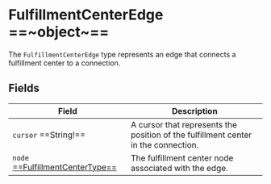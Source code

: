 # FulfillmentCenterEdge  ==~object~==

The `FulfillmentCenterEdge` type represents an edge that connects a fulfillment center to a connection.  

## Fields

|Field                                                          |Description                                                                       |
|---------------------------------------------------------------|----------------------------------------------------------------------------------|
|`cursor`  ==String!==                                          |A cursor that represents the position of the fulfillment center in the connection.|
|`node` [ ==FulfillmentCenterType== ](FulfillmentCenterType.md) |The fulfillment center node associated with the edge.                             |
